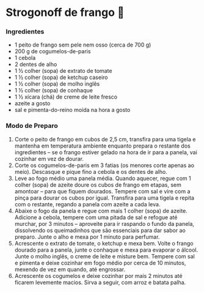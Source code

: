 # Strogonoff de frango :chicken:

### Ingredientes

- 1 peito de frango sem pele nem osso (cerca de 700 g)
- 200 g de cogumelos-de-paris
- 1 cebola
- 2 dentes de alho
- 1 ½ colher (sopa) de extrato de tomate
- 1 ½ colher (sopa) de ketchup caseiro
- 1 ½ colher (sopa) de molho inglês
- 1 ½ colher (sopa) de conhaque
- 1 ½ xícara (chá) de creme de leite fresco
- azeite a gosto
- sal e pimenta-do-reino moída na hora a gosto

### Modo de Preparo

1. Corte o peito de frango em cubos de 2,5 cm, transfira para uma tigela e mantenha em temperatura ambiente enquanto prepara o restante dos ingredientes – se o frango estiver gelado na hora de ir para a panela, vai cozinhar em vez de dourar.
2. Corte os cogumelos-de-paris em 3 fatias (os menores corte apenas ao meio). Descasque e pique fino a cebola e os dentes de alho.
3. Leve ao fogo médio uma panela média. Quando aquecer, regue com 1 colher (sopa) de azeite doure os cubos de frango em etapas, sem amontoar – para que fiquem dourados. Tempere com sal e vire com a pinça para dourar os cubos por igual. Transfira para uma tigela e repita com o restante, regando a panela com azeite a cada leva.
4. Abaixe o fogo da panela e regue com mais 1 colher (sopa) de azeite. Adicione a cebola, tempere com uma pitada de sal e refogue até murchar, por 3 minutos – aproveite para ir raspando o fundo da panela, dissolvendo os queimadinhos que são essenciais para dar sabor ao preparo. Junte o alho e mexa por 1 minuto para perfumar. 
5. Acrescente o extrato de tomate, o ketchup e mexa bem. Volte o frango dourado para a panela, junte o conhaque e mexa para evaporar o álcool. Junte o molho inglês, o creme de leite e misture bem. Tempere com sal e pimenta e deixe cozinhar em fogo médio por cerca de 10 minutos, mexendo de vez em quando, até engrossar.
6. Acrescente os cogumelos e deixe cozinhar por mais 2 minutos até ficarem levemente macios. Sirva a seguir, com arroz e batata palha.
